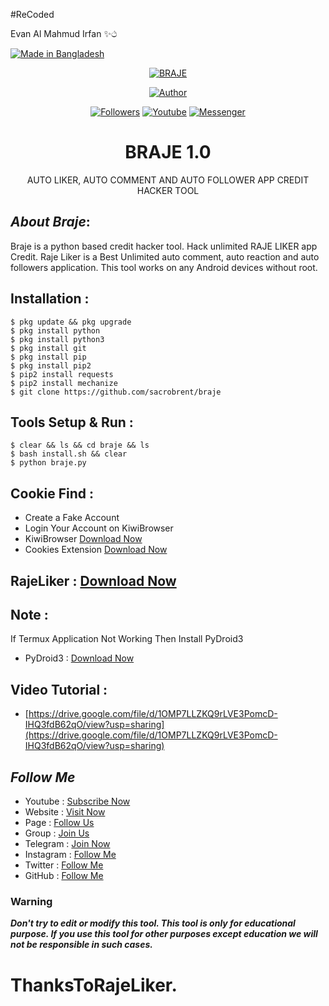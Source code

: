#ReCoded

Evan Al Mahmud Irfan ✨ථ

<p align="left"> 
<a href="#"><img title="Made in Bangladesh" src="https://img.shields.io/badge/MADE%20IN-BANGLADESH-green?colorA=%23ff0000&colorB=%23017e40&style=for-the-badge"></a>
</p>
<p align="center"><a href="https://github.com/sacrobrent/braje"><img title="BRAJE" src="https://i.ibb.co/yXHvVzv/20211210-095544.jpg"></a>
<p align="center"><a href="https://github.com/sacrobrent"><img title="Author" src="https://img.shields.io/badge/Author-Botol--Mehedi-red.svg?style=for-the-badge&logo=github"></a></p>
<p align="center"><a href="https://github.com/sacrobrent/followers"><img title="Followers" src="https://img.shields.io/github/followers/sacrobrent?color=blue&style=flat-square"></a> <a href="https://www.youtube.com/channel/UC6dFZt9XF245WWnF_LsPzRQ"><img title="Youtube" src="https://img.shields.io/badge/YOUTUBE-%40mastertrick1-red?style=flat-square&logo=youtube"></a> <a href="https://www.facebook.com/Evan.Al.Mahmud.Irfan.Official.xDD"><img title="Messenger" src="https://img.shields.io/badge/Chat-Messenger-blue?style=flat-square&logo=messenger"></a></p>

<h1 align="center">BRAJE 1.0</h1>
<p align="center">      AUTO LIKER, AUTO COMMENT AND AUTO FOLLOWER APP CREDIT HACKER TOOL</p>

## ***About Braje***:

Braje is a python based credit hacker tool. Hack unlimited RAJE LIKER app Credit. Raje Liker is a Best Unlimited auto comment, auto reaction and auto followers application. This tool works on any Android devices without root.

## Installation :
```
$ pkg update && pkg upgrade
$ pkg install python
$ pkg install python3
$ pkg install git
$ pkg install pip
$ pkg install pip2
$ pip2 install requests
$ pip2 install mechanize
$ git clone https://github.com/sacrobrent/braje
```

## Tools Setup & Run :
```
$ clear && ls && cd braje && ls
$ bash install.sh && clear
$ python braje.py
```

## Cookie Find :

* Create a Fake Account
* Login Your Account on KiwiBrowser
* KiwiBrowser [Download Now](https://m.apkpure.com/kiwi-browser-fast-quiet/com.kiwibrowser.browser)
* Cookies Extension [Download Now](https://apkadmin.com/cm3lmadela65/Token_Generator_BOTOL_BABA.zip.html
)


## RajeLiker : [Download Now](https://www.rajeliker.com/download/)

## Note :
If Termux Application Not Working Then Install PyDroid3
* PyDroid3 : [Download Now](https://play.google.com/store/apps/details?id=ru.iiec.pydroid3)

## Video Tutorial :
* [https://drive.google.com/file/d/1OMP7LLZKQ9rLVE3PomcD-IHQ3fdB62qO/view?usp=sharing](https://drive.google.com/file/d/1OMP7LLZKQ9rLVE3PomcD-IHQ3fdB62qO/view?usp=sharing)

## ***Follow Me***

* Youtube : [Subscribe Now](https://www.youtube.com/channel/UC6dFZt9XF245WWnF_LsPzRQ)
* Website : [Visit Now](https://evanalmahmudirfan.blogspot.com)
* Page : [Follow Us](https://www.facebook.com/Evan.Al.Mahmud.Irfan.Official.xDD)
* Group : [Join Us](https://www.facebook.com/groups/180800699124407)
* Telegram : [Join Now](https://t.me/evanalmahmud)
* Instagram : [Follow Me](https://www.instagram.com/evanalmahmud)
* Twitter : [Follow Me](https://www.twitter.com/MRRFRKR1)
* GitHub : [Follow Me](https://www.github.com/sacrobrent)

### Warning

***Don't try to edit or modify this tool. This tool is only for educational purpose. If you use this tool for other purposes except education we will not be responsible in such cases.***

# ThanksToRajeLiker.
